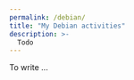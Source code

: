 ```yaml
---
permalink: /debian/
title: "My Debian activities"
description: >-
  Todo
---
```


To write ...

<!-- vim: set tw=79 ts=2 sw=2 ai si et: -->
